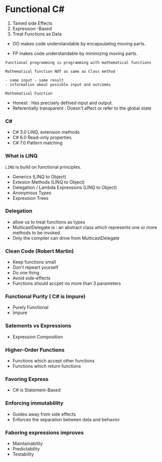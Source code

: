 # Functional C#

1. Tamed side Effects 
2. Expression -Based
3. Treat Functions as Data

- OO makes code understandable by encapsulating moving parts.

- FP makes code understandable by minimizing moving parts.


`Functional programming is programming with mathematical functions`

`Mathematical function NOT as same as Class method`

```
- same input - same result
- information about possible input and outcomes
```

`Mathematical Function` 
- Honest : Has precisely defined input and output. 
- Referentially transparent : Doesn't affect or refer to the global state


### C#
- C# 3.0 LiNQ, extension methods
- C# 6.0 Read-only properties
- C# 7.0 Pattern matching


### What is LINQ
`LINQ` is build on functional principles. 
- Generics (LINQ to Object)
- Extesion Methods (LINQ to Object)
- Delegation / Lambda Expressions (LINQ to Object)
- Anonymous Types
- Expression Trees

### Delegation

- allow us to treat functions as types
- MulticastDelegate is : an abstract class which represents one or more methods to be invoked.
- Only the compiler can drive from MulticastDelegate




### Clean Code  (Robert Martin)
- Keep functions small
- Don't repeart yourself
- Do one thing
- Avoid side-effects
- Functions should accpet no more than 3 parameters





### Functional Purity  ( C# is Impure)
- Purely Functional
- Impure

### Satements vs Expressions 

- Expression Composition


### Higher-Order Functions
- Functions which accept other functions
- Functions which return functions

### Favoring Express
- C# is Statement-Based



### Enforcing immutablility
- Guides away from side effects
- Enforces the separation between data and behavior

### Faboring expressions improves
- Maintainability
- Predictability
- Testability